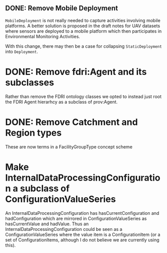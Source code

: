 ## DONE: Remove Mobile Deployment

`MobileDeployment` is not really needed to capture activities involving mobile platforms. A better solution is proposed in the draft notes for UAV datasets where sensors are deployed to a mobile platform which then participates in Environmental Monitoring Activities.

With this change, there may then be a case for collapsing `StaticDeployment` into `Deployment`.

# DONE: Remove fdri:Agent and its subclasses

Rather than remove the FDRI ontology classes we opted to instead just root the FDRI Agent hierarhcy as a subclass of prov:Agent.

# DONE: Remove Catchment and Region types

These are now terms in a FacilityGroupType concept scheme

# Make InternalDataProcessingConfiguration a subclass of ConfigurationValueSeries

An InternalDataProcessingConfiguration has hasCurrentConfiguration and hadConfiguration which are mirrored in ConfigurationValueSeries as hasCurrentValue and hadValue. Thus an  InternalDataProcessingConfiguration could be seen as a ConfigurationValueSeries where the value item is a ConfigurationItem (or a set of ConfigurationItems, although I do not believe we are currently using this).